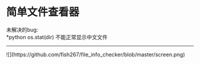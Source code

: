 简单文件查看器
=============


未解决的bug:<br>
	*python os.stat(dir) 不能正常显示中文文件
<hr>
	![](https://github.com/fish267/file_info_checker/blob/master/screen.png)
